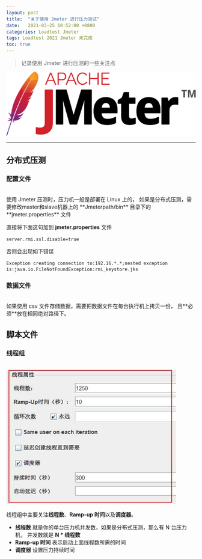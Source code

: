 ```yaml
---
layout: post
title:  "关于使用 Jmeter 进行压力测试"
date:   2021-03-25 10:52:00 +0800
categories: Loadtest Jmeter
tags: Loadtest 2021 Jmeter 未完成
toc: true
---
```


> 记录使用 Jmeter 进行压测的一些关注点

<img class="logo" src="/img/jmeter-logo.svg" alt="Apache JMeter">

---
## 分布式压测

### 配置文件

<br>
使用 Jmeter 压测时，压力机一般是部署在 Linux 上的，
如果是分布式压测，需要修改master和slave机器上的
 **Jmeterpath/bin** 目录下的
**jmeter.properties** 文件

直接将下面这句加到 **jmeter.properties** 文件

```
server.rmi.ssl.disable=true
```

否则会出现如下错误
```
Exception creating connection to:192.16.*.*;nested exception is:java.io.FileNotFoundException:rmi_keystore.jks
```

### 数据文件
<br>
如果使用 csv 文件存储数据，需要把数据文件在每台执行机上拷贝一份，
且**必须**放在相同绝对路径下。

## 脚本文件

### 线程组
<br>

<img src="/img/ThreadGroup.jpg">

线程组中主要关注**线程数**、**Ramp-up 时间**以及**调度器**。

- **线程数** 就是你的单台压力机并发数，如果是分布式压测，那么有 N 台压力机，
并发数就是 **N * 线程数**
- **Ramp-up 时间** 表示启动上面线程数所需的时间
- **调度器** 设置压力持续时间